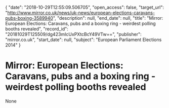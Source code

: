 {
  "date": "2018-10-29T12:55:09.506705", 
  "open_access": false, 
  "target_url": "http://www.mirror.co.uk/news/uk-news/european-elections-caravans-pubs-boxing-3589940", 
  "description": null, 
  "end_date": null, 
  "title": "Mirror: European Elections: Caravans, pubs and a boxing ring - weirdest polling booths revealed", 
  "record_id": "20181029T125509/dg423mIcUxPXtcBcY49VTw==", 
  "publisher": "mirror.co.uk", 
  "start_date": null, 
  "subject": "European Parliament Elections 2014"
}

# Mirror: European Elections: Caravans, pubs and a boxing ring - weirdest polling booths revealed

None